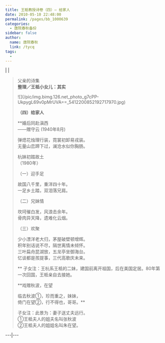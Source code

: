 ```yaml
---
title: 王柢教授诗卷（四）— 给家人
date: 2010-05-10 22:48:00
permalink: /pages/bb_1000639
categories: 
  - 唐院春秋备份
sidebar: false
author: 
  name: 唐院春秋
  link: /tycq
tags: 
  - 
---
```


|  |

>  
>  
>  父亲的诗集  
>  **整理／王柢小女儿：其实**  
>  
>  ![](/pic/img.bimg.126.net_photo_g7cPP-
> UkpygL69v0pMrUVA==_5412200852192717970.jpg)  
>  
> **（四）给家人**  
>  
>  **婚后同赴滇西  
>  ——赠守云 (1940年8月)  
>  
> 弹熄花烛理行装，霓裳初卸易戎装。  
> 无量山峦蹄下过，澜沧水似你胸肠。  
>  
>  
> 杭妹初踏故土  
> （1980年）  
>  
> （一）迎手足  
>  
> 故国八千里，重洋四十年。  
> 一足乡土踏，双泪落兄肩。  
>  
>  
> （二）兄妹情  
>  
> 坎坷催白发，风浪击余年。  
> 骨肉异天降，遗难化云烟。  
>  
>  
> （三）欢聚  
>  
> 少小漂洋老大归，茅屋破壁顿增辉。  
> 积年别话说不尽，隔世离情未倾怀。  
> 三叶扁舟昆湖放，五龙亭坐御海台。  
> 忆谈都是孩提事，三代高歌庆未来。  
>  
>  ** 子女注：王杭系王柢的二妹，建国前离开祖国，后在美国定居。80年第一次回国，王柢亲自去接她。  
>  
>  
> **戏赠秋波，在望  
>  
>  临去秋波①，珍而重之，妹妹，  
> 倚门在望②，行不得也，哥哥。**  
>  
> 子女注：此景为：妻子送丈夫远行。  
>  ①王柢夫人的姐夫名叫张秋波  
>  ②王柢夫人的姐姐名叫朱在望。  
>  
>  
>  
  
---|---